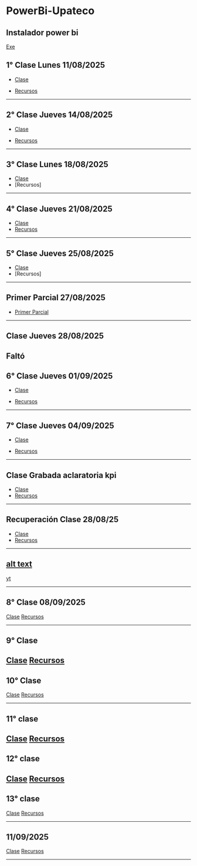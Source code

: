 # PowerBi-Upateco

## Instalador power bi
[Exe](https://www.microsoft.com/es-es/download/details.aspx?id=58494)

## 1° Clase Lunes 11/08/2025

- [Clase](https://www.youtube.com/watch?v=Q8cfuzA-Zag)

- [Recursos](https://github.com/MariaVictoria/PowerBi-Upateco/tree/main/Clase1)

---

## 2° Clase Jueves 14/08/2025

- [Clase](https://www.youtube.com/watch?v=0w2dpPoDAsg)

- [Recursos](https://github.com/MariaVictoria/PowerBi-Upateco/tree/main/clase%202)

---

## 3° Clase Lunes 18/08/2025

- [Clase](https://www.youtube.com/watch?v=51EWW4v0hH8)
- [Recursos]

---

## 4° Clase Jueves 21/08/2025

- [Clase](https://www.youtube.com/watch?v=uBtd9Jvuzkw)
- [Recursos](https://github.com/MariaVictoria/PowerBi-Upateco/tree/main/3-4-Clase)

---

## 5° Clase Jueves 25/08/2025

- [Clase](https://www.youtube.com/watch?v=gim8OZzDZoc)
- [Recursos]

---

## Primer Parcial 27/08/2025

- [Primer Parcial](https://github.com/MariaVictoria/PowerBi-Upateco/tree/main/primer%20parcial)

---

## Clase Jueves 28/08/2025

Faltó
---

## 6° Clase Jueves 01/09/2025

- [Clase](https://www.youtube.com/watch?v=FXtyhDyA6Gk)

- [Recursos](https://github.com/MariaVictoria/PowerBi-Upateco/tree/main/6-%20clase)
---

## 7° Clase Jueves 04/09/2025

- [Clase](https://www.youtube.com/watch?v=8JxyLi40uRE)

- [Recursos]()
---

## Clase Grabada aclaratoria kpi

- [Clase](https://drive.google.com/file/d/14dtU5Z__H6ZckOSMjs7Amd-WushABInI/view)
- [Recursos]()
---

## Recuperación Clase 28/08/25

- [Clase](https://drive.google.com/file/d/1GkbuMjWGp4U_3IfXHvi7Rebza1yTCjrW/view)
- [Recursos]()
---

## [alt text](image-1.png)
[yt](https://www.youtube.com/shorts/ApkTbl2spZs)

---

## 8° Clase 08/09/2025
[Clase](https://www.youtube.com/watch?v=YA5mCdgmx5I)
[Recursos]()

---

## 9° Clase
[Clase](https://www.youtube.com/watch?v=G83242-85Xk)
[Recursos]()
---


## 10° Clase
[Clase](https://www.youtube.com/watch?v=n_E9kB4o1QI)
[Recursos]()

---

## 11° clase
[Clase](https://www.youtube.com/watch?v=SHTAEKH_LK0)
[Recursos]()
---

## 12° clase
[Clase](https://www.youtube.com/watch?v=kKJsnu4cJDA)
[Recursos]()
---

## 13° clase
[Clase](https://www.youtube.com/watch?v=DSRDil3yWKU)
[Recursos]()


---

## 11/09/2025 

[Clase](https://www.youtube.com/watch?v=G83242-85Xk&t=5781s)
[Recursos]()

---

